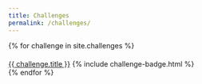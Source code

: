 ```yaml
---
title: Challenges
permalink: /challenges/
---
```


<div class="container">
  {% for challenge in site.challenges %}
    <div class="card row" style="padding-top:20px">
      <a href="{{ site.url }}{{ site.baseurl }}{{ challenge.url }}">{{ challenge.title }}</a>
      {% include challenge-badge.html %}
   </div>
  {% endfor %}
</div>

